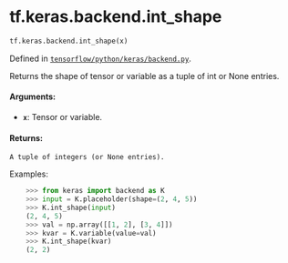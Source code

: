 <div itemscope itemtype="http://developers.google.com/ReferenceObject">
<meta itemprop="name" content="tf.keras.backend.int_shape" />
<meta itemprop="path" content="Stable" />
</div>

# tf.keras.backend.int_shape

``` python
tf.keras.backend.int_shape(x)
```



Defined in [`tensorflow/python/keras/backend.py`](/code/stable/tensorflow/python/keras/backend.py).

Returns the shape of tensor or variable as a tuple of int or None entries.

#### Arguments:

* <b>`x`</b>: Tensor or variable.


#### Returns:

    A tuple of integers (or None entries).

Examples:
```python
    >>> from keras import backend as K
    >>> input = K.placeholder(shape=(2, 4, 5))
    >>> K.int_shape(input)
    (2, 4, 5)
    >>> val = np.array([[1, 2], [3, 4]])
    >>> kvar = K.variable(value=val)
    >>> K.int_shape(kvar)
    (2, 2)
```
